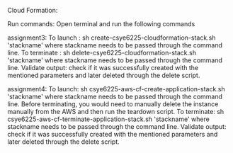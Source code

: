 Cloud Formation:

Run commands: Open terminal and run the following commands

assignment3:
To launch : sh create-csye6225-cloudformation-stack.sh 'stackname' where stackname needs to be passed through the command line.
To terminate : sh delete-csye6225-cloudformation-stack.sh 'stackname' where stackname needs to be passed through the command line.
Validate output: check if it was successfully created with the mentioned parameters and later deleted through the delete script.

assignment4:
To launch: sh csye6225-aws-cf-create-application-stack.sh 'stackname' where stackname needs to be passed through the command line.
Before terminating, you would need to manually delete the instance manually from the AWS and then run the teardown script.
To terminate: sh csye6225-aws-cf-terminate-application-stack.sh 'stackname' where stackname needs to be passed through the command line.
Validate output: check if it was successfully created with the mentioned parameters and later deleted through the delete script.
